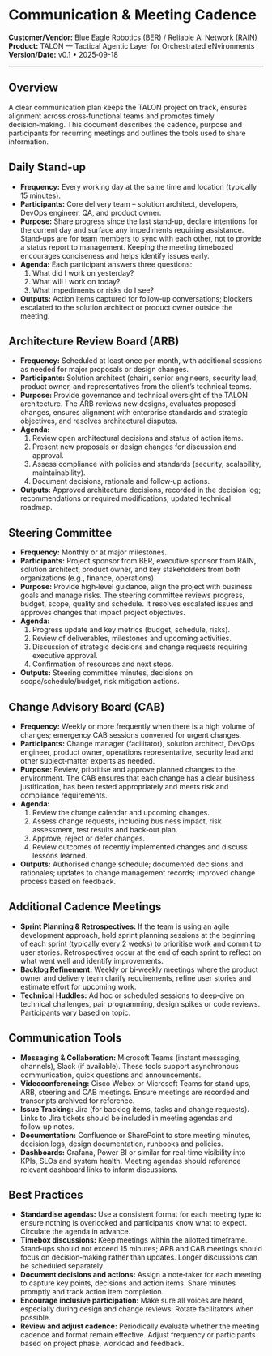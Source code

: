 # Communication & Meeting Cadence

**Customer/Vendor:** Blue Eagle Robotics (BER) / Reliable AI Network (RAIN)  
**Product:** TALON — Tactical Agentic Layer for Orchestrated eNvironments  
**Version/Date:** v0.1 • 2025‑09-18 

---

## Overview

A clear communication plan keeps the TALON project on track, ensures alignment across cross‑functional teams and promotes timely decision‑making.  This document describes the cadence, purpose and participants for recurring meetings and outlines the tools used to share information.

## Daily Stand‑up

- **Frequency:** Every working day at the same time and location (typically 15 minutes).  
- **Participants:** Core delivery team – solution architect, developers, DevOps engineer, QA, and product owner.  
- **Purpose:** Share progress since the last stand‑up, declare intentions for the current day and surface any impediments requiring assistance.  Stand‑ups are for team members to sync with each other, not to provide a status report to management.  Keeping the meeting timeboxed encourages conciseness and helps identify issues early.  
- **Agenda:** Each participant answers three questions:
  1. What did I work on yesterday?  
  2. What will I work on today?  
  3. What impediments or risks do I see?
- **Outputs:** Action items captured for follow‑up conversations; blockers escalated to the solution architect or product owner outside the meeting.

## Architecture Review Board (ARB)

- **Frequency:** Scheduled at least once per month, with additional sessions as needed for major proposals or design changes.  
- **Participants:** Solution architect (chair), senior engineers, security lead, product owner, and representatives from the client’s technical teams.  
- **Purpose:** Provide governance and technical oversight of the TALON architecture.  The ARB reviews new designs, evaluates proposed changes, ensures alignment with enterprise standards and strategic objectives, and resolves architectural disputes.  
- **Agenda:**
  1. Review open architectural decisions and status of action items.  
  2. Present new proposals or design changes for discussion and approval.  
  3. Assess compliance with policies and standards (security, scalability, maintainability).  
  4. Document decisions, rationale and follow‑up actions.  
- **Outputs:** Approved architecture decisions, recorded in the decision log; recommendations or required modifications; updated technical roadmap.

## Steering Committee

- **Frequency:** Monthly or at major milestones.  
- **Participants:** Project sponsor from BER, executive sponsor from RAIN, solution architect, product owner, and key stakeholders from both organizations (e.g., finance, operations).  
- **Purpose:** Provide high‑level guidance, align the project with business goals and manage risks.  The steering committee reviews progress, budget, scope, quality and schedule.  It resolves escalated issues and approves changes that impact project objectives.  
- **Agenda:**
  1. Progress update and key metrics (budget, schedule, risks).  
  2. Review of deliverables, milestones and upcoming activities.  
  3. Discussion of strategic decisions and change requests requiring executive approval.  
  4. Confirmation of resources and next steps.  
- **Outputs:** Steering committee minutes, decisions on scope/schedule/budget, risk mitigation actions.

## Change Advisory Board (CAB)

- **Frequency:** Weekly or more frequently when there is a high volume of changes; emergency CAB sessions convened for urgent changes.  
- **Participants:** Change manager (facilitator), solution architect, DevOps engineer, product owner, operations representative, security lead and other subject‑matter experts as needed.  
- **Purpose:** Review, prioritise and approve planned changes to the environment.  The CAB ensures that each change has a clear business justification, has been tested appropriately and meets risk and compliance requirements.  
- **Agenda:**
  1. Review the change calendar and upcoming changes.  
  2. Assess change requests, including business impact, risk assessment, test results and back‑out plan.  
  3. Approve, reject or defer changes.  
  4. Review outcomes of recently implemented changes and discuss lessons learned.  
- **Outputs:** Authorised change schedule; documented decisions and rationales; updates to change management records; improved change process based on feedback.

## Additional Cadence Meetings

- **Sprint Planning & Retrospectives:** If the team is using an agile development approach, hold sprint planning sessions at the beginning of each sprint (typically every 2 weeks) to prioritise work and commit to user stories.  Retrospectives occur at the end of each sprint to reflect on what went well and identify improvements.
- **Backlog Refinement:** Weekly or bi‑weekly meetings where the product owner and delivery team clarify requirements, refine user stories and estimate effort for upcoming work.  
- **Technical Huddles:** Ad hoc or scheduled sessions to deep‑dive on technical challenges, pair programming, design spikes or code reviews.  Participants vary based on topic.

## Communication Tools

- **Messaging & Collaboration:** Microsoft Teams (instant messaging, channels), Slack (if available).  These tools support asynchronous communication, quick questions and announcements.  
- **Videoconferencing:** Cisco Webex or Microsoft Teams for stand‑ups, ARB, steering and CAB meetings.  Ensure meetings are recorded and transcripts archived for reference.  
- **Issue Tracking:** Jira (for backlog items, tasks and change requests).  Links to Jira tickets should be included in meeting agendas and follow‑up notes.  
- **Documentation:** Confluence or SharePoint to store meeting minutes, decision logs, design documentation, runbooks and policies.  
- **Dashboards:** Grafana, Power BI or similar for real‑time visibility into KPIs, SLOs and system health.  Meeting agendas should reference relevant dashboard links to inform discussions.

## Best Practices

- **Standardise agendas:** Use a consistent format for each meeting type to ensure nothing is overlooked and participants know what to expect.  Circulate the agenda in advance.  
- **Timebox discussions:** Keep meetings within the allotted timeframe.  Stand‑ups should not exceed 15 minutes; ARB and CAB meetings should focus on decision‑making rather than updates.  Longer discussions can be scheduled separately.  
- **Document decisions and actions:** Assign a note‑taker for each meeting to capture key points, decisions and action items.  Share minutes promptly and track action item completion.  
- **Encourage inclusive participation:** Make sure all voices are heard, especially during design and change reviews.  Rotate facilitators when possible.  
- **Review and adjust cadence:** Periodically evaluate whether the meeting cadence and format remain effective.  Adjust frequency or participants based on project phase, workload and feedback.
